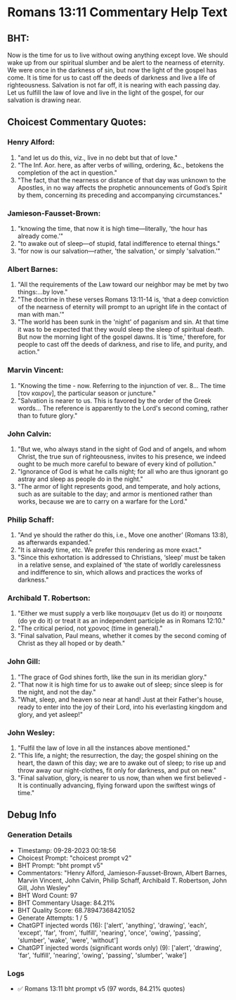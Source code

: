 # Romans 13:11 Commentary Help Text

## BHT:
Now is the time for us to live without owing anything except love. We should wake up from our spiritual slumber and be alert to the nearness of eternity. We were once in the darkness of sin, but now the light of the gospel has come. It is time for us to cast off the deeds of darkness and live a life of righteousness. Salvation is not far off, it is nearing with each passing day. Let us fulfill the law of love and live in the light of the gospel, for our salvation is drawing near.

## Choicest Commentary Quotes:
### Henry Alford:
1. "and let us do this, viz., live in no debt but that of love." 
2. "The Inf. Aor. here, as after verbs of willing, ordering, &c., betokens the completion of the act in question."
3. "The fact, that the nearness or distance of that day was unknown to the Apostles, in no way affects the prophetic announcements of God’s Spirit by them, concerning its preceding and accompanying circumstances."

### Jamieson-Fausset-Brown:
1. "knowing the time, that now it is high time—literally, 'the hour has already come.'" 
2. "to awake out of sleep—of stupid, fatal indifference to eternal things." 
3. "for now is our salvation—rather, 'the salvation,' or simply 'salvation.'"

### Albert Barnes:
1. "All the requirements of the Law toward our neighbor may be met by two things:...by love."
2. "The doctrine in these verses Romans 13:11-14 is, 'that a deep conviction of the nearness of eternity will prompt to an upright life in the contact of man with man.'"
3. "The world has been sunk in the 'night' of paganism and sin. At that time it was to be expected that they would sleep the sleep of spiritual death. But now the morning light of the gospel dawns. It is 'time,' therefore, for people to cast off the deeds of darkness, and rise to life, and purity, and action."

### Marvin Vincent:
1. "Knowing the time - now. Referring to the injunction of ver. 8... The time [τον καιρον], the particular season or juncture." 
2. "Salvation is nearer to us. This is favored by the order of the Greek words... The reference is apparently to the Lord's second coming, rather than to future glory."

### John Calvin:
1. "But we, who always stand in the sight of God and of angels, and whom Christ, the true sun of righteousness, invites to his presence, we indeed ought to be much more careful to beware of every kind of pollution."
2. "Ignorance of God is what he calls night; for all who are thus ignorant go astray and sleep as people do in the night."
3. "The armor of light represents good, and temperate, and holy actions, such as are suitable to the day; and armor is mentioned rather than works, because we are to carry on a warfare for the Lord."

### Philip Schaff:
1. "And ye should the rather do this, i.e., Move one another’ (Romans 13:8), as afterwards expanded."
2. "It is already time, etc. We prefer this rendering as more exact."
3. "Since this exhortation is addressed to Christians, ‘sleep’ must be taken in a relative sense, and explained of ‘the state of worldly carelessness and indifference to sin, which allows and practices the works of darkness."

### Archibald T. Robertson:
1. "Either we must supply a verb like ποιησωμεν (let us do it) or ποιησατε (do ye do it) or treat it as an independent participle as in Romans 12:10." 
2. "The critical period, not χρονος (time in general)."
3. "Final salvation, Paul means, whether it comes by the second coming of Christ as they all hoped or by death."

### John Gill:
1. "The grace of God shines forth, like the sun in its meridian glory."
2. "That now it is high time for us to awake out of sleep; since sleep is for the night, and not the day."
3. "What, sleep, and heaven so near at hand! Just at their Father's house, ready to enter into the joy of their Lord, into his everlasting kingdom and glory, and yet asleep!"

### John Wesley:
1. "Fulfil the law of love in all the instances above mentioned."
2. "This life, a night; the resurrection, the day; the gospel shining on the heart, the dawn of this day; we are to awake out of sleep; to rise up and throw away our night-clothes, fit only for darkness, and put on new."
3. "Final salvation, glory, is nearer to us now, than when we first believed - It is continually advancing, flying forward upon the swiftest wings of time."


## Debug Info
### Generation Details
- Timestamp: 09-28-2023 00:18:56
- Choicest Prompt: "choicest prompt v2"
- BHT Prompt: "bht prompt v5"
- Commentators: "Henry Alford, Jamieson-Fausset-Brown, Albert Barnes, Marvin Vincent, John Calvin, Philip Schaff, Archibald T. Robertson, John Gill, John Wesley"
- BHT Word Count: 97
- BHT Commentary Usage: 84.21%
- BHT Quality Score: 68.78947368421052
- Generate Attempts: 1 / 5
- ChatGPT injected words (16):
	['alert', 'anything', 'drawing', 'each', 'except', 'far', 'from', 'fulfill', 'nearing', 'once', 'owing', 'passing', 'slumber', 'wake', 'were', 'without']
- ChatGPT injected words (significant words only) (9):
	['alert', 'drawing', 'far', 'fulfill', 'nearing', 'owing', 'passing', 'slumber', 'wake']

### Logs
- ✅ Romans 13:11 bht prompt v5 (97 words, 84.21% quotes)